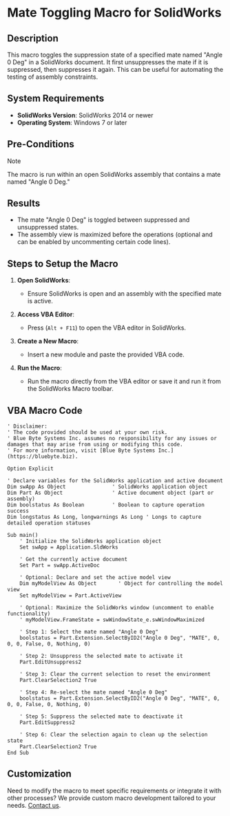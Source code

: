 # Mate Toggling Macro for SolidWorks

## Description
This macro toggles the suppression state of a specified mate named "Angle 0 Deg" in a SolidWorks document. It first unsuppresses the mate if it is suppressed, then suppresses it again. This can be useful for automating the testing of assembly constraints.

## System Requirements
- **SolidWorks Version**: SolidWorks 2014 or newer
- **Operating System**: Windows 7 or later

## Pre-Conditions
> [!NOTE]
> The macro is run within an open SolidWorks assembly that contains a mate named "Angle 0 Deg."

## Results
- The mate "Angle 0 Deg" is toggled between suppressed and unsuppressed states.
- The assembly view is maximized before the operations (optional and can be enabled by uncommenting certain code lines).

## Steps to Setup the Macro

1. **Open SolidWorks**:
   - Ensure SolidWorks is open and an assembly with the specified mate is active.

2. **Access VBA Editor**:
   - Press (`Alt + F11`) to open the VBA editor in SolidWorks.

3. **Create a New Macro**:
   - Insert a new module and paste the provided VBA code.

4. **Run the Macro**:
   - Run the macro directly from the VBA editor or save it and run it from the SolidWorks Macro toolbar.

## VBA Macro Code

```vbnet
' Disclaimer:
' The code provided should be used at your own risk.  
' Blue Byte Systems Inc. assumes no responsibility for any issues or damages that may arise from using or modifying this code.  
' For more information, visit [Blue Byte Systems Inc.](https://bluebyte.biz).

Option Explicit

' Declare variables for the SolidWorks application and active document
Dim swApp As Object               ' SolidWorks application object
Dim Part As Object                ' Active document object (part or assembly)
Dim boolstatus As Boolean         ' Boolean to capture operation success
Dim longstatus As Long, longwarnings As Long ' Longs to capture detailed operation statuses

Sub main()
    ' Initialize the SolidWorks application object
    Set swApp = Application.SldWorks
    
    ' Get the currently active document
    Set Part = swApp.ActiveDoc

    ' Optional: Declare and set the active model view
    Dim myModelView As Object       ' Object for controlling the model view
    Set myModelView = Part.ActiveView
    
    ' Optional: Maximize the SolidWorks window (uncomment to enable functionality)
    ' myModelView.FrameState = swWindowState_e.swWindowMaximized
    
    ' Step 1: Select the mate named "Angle 0 Deg"
    boolstatus = Part.Extension.SelectByID2("Angle 0 Deg", "MATE", 0, 0, 0, False, 0, Nothing, 0)
    
    ' Step 2: Unsuppress the selected mate to activate it
    Part.EditUnsuppress2
    
    ' Step 3: Clear the current selection to reset the environment
    Part.ClearSelection2 True
    
    ' Step 4: Re-select the mate named "Angle 0 Deg"
    boolstatus = Part.Extension.SelectByID2("Angle 0 Deg", "MATE", 0, 0, 0, False, 0, Nothing, 0)
    
    ' Step 5: Suppress the selected mate to deactivate it
    Part.EditSuppress2
    
    ' Step 6: Clear the selection again to clean up the selection state
    Part.ClearSelection2 True
End Sub
```

## Customization
Need to modify the macro to meet specific requirements or integrate it with other processes? We provide custom macro development tailored to your needs. [Contact us](https://bluebyte.biz/contact).